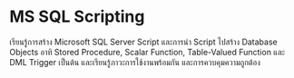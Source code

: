 # MS SQL Scripting

เรียนรู้การสร้าง Microsoft SQL Server Script และการนำ Script ไปสร้าง Database Objects อาทิ Stored Procedure, Scalar Function, Table-Valued Function และ DML Trigger เป็นต้น และเรียนรู้ภาวะการใช้งานพร้อมกัน และการควบคุมความถูกต้อง 
